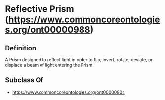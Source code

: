 # Reflective Prism (https://www.commoncoreontologies.org/ont00000988)

## Definition
A Prism designed to reflect light in order to flip, invert, rotate, deviate, or displace a beam of light entering the Prism.

## Subclass Of
- https://www.commoncoreontologies.org/ont00000804

